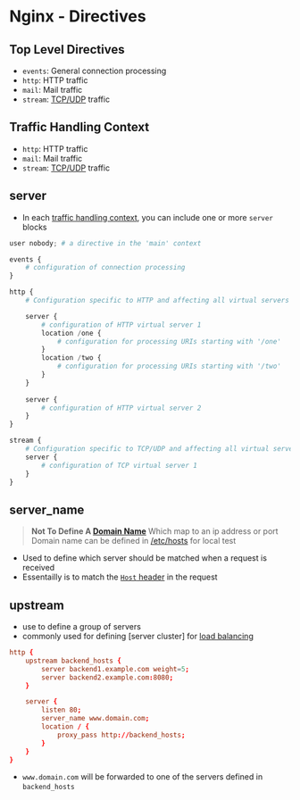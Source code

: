 # Nginx - Directives

## Top Level Directives

- `events`: General connection processing
- `http`: HTTP traffic
- `mail`: Mail traffic
- `stream`: [TCP/UDP](computer-network-tcp.md) traffic

## Traffic Handling Context

- `http`: HTTP traffic
- `mail`: Mail traffic
- `stream`: [TCP/UDP](computer-network-tcp.md) traffic

## server

- In each [traffic handling context](#traffic-handling-context), you can include one or more `server` blocks

```py
user nobody; # a directive in the 'main' context

events {
    # configuration of connection processing
}

http {
    # Configuration specific to HTTP and affecting all virtual servers  

    server {
        # configuration of HTTP virtual server 1       
        location /one {
            # configuration for processing URIs starting with '/one'
        }
        location /two {
            # configuration for processing URIs starting with '/two'
        }
    } 
    
    server {
        # configuration of HTTP virtual server 2
    }
}

stream {
    # Configuration specific to TCP/UDP and affecting all virtual servers
    server {
        # configuration of TCP virtual server 1 
    }
}
```

## server_name

> **Not To Define A [Domain Name](computer-network-domain-name.md)** Which map to an ip address or port
> Domain name can be defined in [/etc/hosts](linux-system-directory.md#/etc) for local test

- Used to define which server should be matched when a request is received
- Essentailly is to match the [`Host` header](http-request-header.md#Host) in the request

## upstream

- use to define a group of servers
- commonly used for defining [server cluster] for [load balancing]()

```conf
http {
    upstream backend_hosts {
        server backend1.example.com weight=5;
        server backend2.example.com:8080;
    }

    server {
        listen 80; 
        server_name www.domain.com;
        location / {
            proxy_pass http://backend_hosts;
        }
    }
}
```

- `www.domain.com` will be forwarded to one of the servers defined in `backend_hosts`



